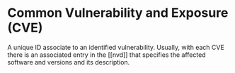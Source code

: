 # Common Vulnerability and Exposure (CVE)
A unique ID associate to an identified vulnerability. Usually, with each CVE there is an associated entry in the [[nvd]] that specifies the affected software and versions and its description.

